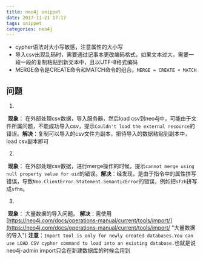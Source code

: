 ```yaml
---
title: neo4j snippet
date: 2017-11-21 17:17
tags: snippet
categories: neo4j
---
```


- cypher语法对大小写敏感，注意属性的大小写
- 导入csv出现乱码时，需要通过记事本更改编码格式，如果文本过大，需要一段一段的复制粘贴到新文本中，且以UTF-8格式编码
- MERGE命令是CREATE命令和MATCH命令的组合。`MERGE = CREATE + MATCH`


## 问题 ##
1.
​    **现象**： 在外部处理csv数据，导入服务器，然后load csv到neo4j中，可能由于文件所属问题，不能成功导入csv，提示`Couldn't load the external resource`的错误。
​    **解决**：复制可以导入的csv文件为副本，把待导入的数据粘贴到副本中，load csv副本即可

2.
​    **现象**： 在外部处理csv数据，进行merge操作的时候，提示`cannot merge using null property value for uid`的错误。
​    **解决**：经发现，是由于指令中的属性拼写错误，导致`Neo.ClientError.Statement.SemanticError`的错误，例如把`sfzh`拼写成`sfhm`。

3.
​    **现象**： 大量数据的导入问题。
​    **解决**：需使用[https://neo4j.com/docs/operations-manual/current/tools/import/](https://neo4j.com/docs/operations-manual/current/tools/import/ "大量数据的导入")
​    **注意**：`Import tool is only for newly created databases.`
​		`You can use LOAD CSV cypher command to load into an existing database.`也就是说neo4j-admin import只会在新建数据库的时候会用到